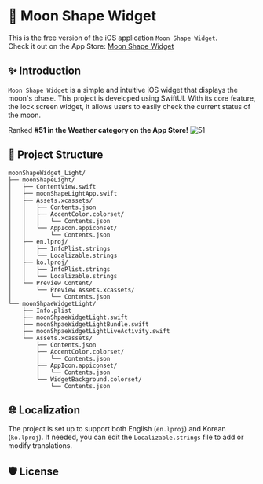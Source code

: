 # 📜 Moon Shape Widget

This is the free version of the iOS application `Moon Shape Widget`.  
Check it out on the App Store: [Moon Shape Widget](https://apps.apple.com/kr/app/moon-shape-widget/id1665266588?l=en)

## ✨ Introduction

`Moon Shape Widget` is a simple and intuitive iOS widget that displays the moon's phase. This project is developed using SwiftUI. With its core feature, the lock screen widget, it allows users to easily check the current status of the moon.  

  

Ranked **#51 in the Weather category on the App Store!**
![51](https://github.com/user-attachments/assets/a4f01471-42cc-4860-b521-845fefbcfe1b)

## 📂 Project Structure
```plain text
moonShapeWidget_Light/
├── moonShapeLight/
│   ├── ContentView.swift
│   ├── moonShapeLightApp.swift
│   ├── Assets.xcassets/
│   │   ├── Contents.json
│   │   ├── AccentColor.colorset/
│   │   │   └── Contents.json
│   │   └── AppIcon.appiconset/
│   │       └── Contents.json
│   ├── en.lproj/
│   │   ├── InfoPlist.strings
│   │   └── Localizable.strings
│   ├── ko.lproj/
│   │   ├── InfoPlist.strings
│   │   └── Localizable.strings
│   └── Preview Content/
│       └── Preview Assets.xcassets/
│           └── Contents.json
└── moonShpaeWidgetLight/
    ├── Info.plist
    ├── moonShpaeWidgetLight.swift
    ├── moonShpaeWidgetLightBundle.swift
    ├── moonShpaeWidgetLightLiveActivity.swift
    └── Assets.xcassets/
        ├── Contents.json
        ├── AccentColor.colorset/
        │   └── Contents.json
        ├── AppIcon.appiconset/
        │   └── Contents.json
        └── WidgetBackground.colorset/
            └── Contents.json
```
## 🌐 Localization
The project is set up to support both English (`en.lproj`) and Korean (`ko.lproj`). If needed, you can edit the `Localizable.strings` file to add or modify translations.

## 🛡️ License